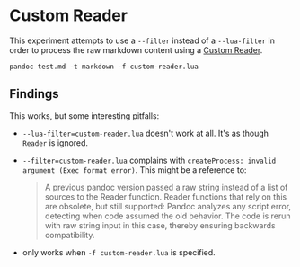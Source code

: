 # Custom Reader

This experiment attempts to use a `--filter` instead of a `--lua-filter` in order to process the raw markdown content using a [Custom Reader](https://pandoc.org/custom-readers.html).

```shell
pandoc test.md -t markdown -f custom-reader.lua
```

## Findings

This works, but some interesting pitfalls:

- `--lua-filter=custom-reader.lua` doesn't work at all. It's as though `Reader` is ignored.

- `--filter=custom-reader.lua` complains with `createProcess: invalid argument (Exec format error)`. This might be a reference to:
  
   > A previous pandoc version passed a raw string instead of a list of sources to the Reader function. Reader functions that rely on this are obsolete, but still supported: Pandoc analyzes any script error, detecting when code assumed the old behavior. The code is rerun with raw string input in this case, thereby ensuring backwards compatibility.

- only works when `-f custom-reader.lua` is specified.
